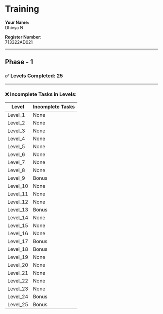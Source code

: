 # Training

**Your Name:**  
Dhivya N

**Register Number:**  
713322AD021

---

## Phase - 1

### ✅ Levels Completed: 25

---

### ❌ Incomplete Tasks in Levels:

| Level     | Incomplete Tasks        |
|-----------|-------------------------|
| Level_1   | None                    |
| Level_2   | None                    |
| Level_3   | None                    |
| Level_4   | None                    |
| Level_5   | None                    |
| Level_6   | None                    |
| Level_7   | None                    |
| Level_8   | None                    |
| Level_9   | Bonus                   |
| Level_10  | None                    |
| Level_11  | None                    |
| Level_12  | None                    |
| Level_13  | Bonus                   |
| Level_14  | None                    |
| Level_15  | None                    |
| Level_16  | None                    |
| Level_17  | Bonus                   |
| Level_18  | Bonus                   |
| Level_19  | None                    |
| Level_20  | None                    |
| Level_21  | None                    |
| Level_22  | None                    |
| Level_23  | None                    |
| Level_24  | Bonus                   |
| Level_25  | Bonus                   |

